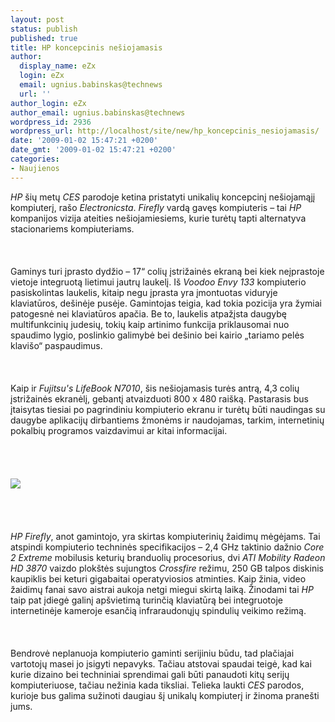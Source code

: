 ```yaml
---
layout: post
status: publish
published: true
title: HP koncepcinis nešiojamasis
author:
  display_name: eZx
  login: eZx
  email: ugnius.babinskas@technews
  url: ''
author_login: eZx
author_email: ugnius.babinskas@technews
wordpress_id: 2936
wordpress_url: http://localhost/site/new/hp_koncepcinis_nesiojamasis/
date: '2009-01-02 15:47:21 +0200'
date_gmt: '2009-01-02 15:47:21 +0200'
categories:
- Naujienos
---
```

<p><i>HP</i> šių metų <i>CES</i> parodoje ketina pristatyti unikalių koncepcinį nešiojamąjį kompiuterį, rašo <i>Electronicsta</i>. <i>Firefly</i> vardą gavęs kompiuteris – tai <i>HP</i> kompanijos vizija ateities nešiojamiesiems, kurie turėtų tapti alternatyva stacionariems kompiuteriams.<br />
<br><br />
<br>Gaminys turi įprasto dydžio – 17“ colių įstrižainės ekraną bei kiek neįprastoje vietoje integruotą lietimui jautrų laukelį. Iš <i>Voodoo Envy 133</i> kompiuterio pasiskolintas laukelis, kitaip negu įprasta yra įmontuotas viduryje klaviatūros, dešinėje pusėje. Gamintojas teigia, kad tokia pozicija yra žymiai patogesnė nei klaviatūros apačia. Be to, laukelis atpažįsta daugybę multifunkcinių judesių, tokių kaip artinimo funkcija priklausomai nuo spaudimo lygio, poslinkio galimybė bei dešinio bei kairio „tariamo pelės klavišo“ paspaudimus.<br />
<br><br />
<br>Kaip ir <i>Fujitsu's LifeBook N7010</i>, šis nešiojamasis turės antrą, 4,3 colių įstrižainės ekranėlį, gebantį atvaizduoti 800 x 480 raišką. Pastarasis bus įtaisytas tiesiai po pagrindiniu kompiuterio ekranu ir turėtų būti naudingas su daugybe aplikacijų dirbantiems žmonėms ir naudojamas, tarkim, internetinių pokalbių programos vaizdavimui ar kitai informacijai.<br />
<br><br />
<br><a class="ns" href="http://www.technews.lt/upl/Failai/HP_FireFly.jpg"><br><img src="http://www.technews.lt/upl/Failai/HP_FireFly_reducedsize.jpg"><br></a><br />
<br><br />
<br><i>HP Firefly</i>, anot gamintojo, yra skirtas kompiuterinių žaidimų mėgėjams. Tai atspindi kompiuterio techninės specifikacijos – 2,4 GHz taktinio dažnio <i>Core 2 Extreme</i> mobilusis keturių branduolių procesorius, dvi <i>ATI Mobility Radeon HD 3870</i> vaizdo plokštės sujungtos <i>Crossfire</i> režimu, 250 GB talpos diskinis kaupiklis bei keturi gigabaitai operatyviosios atminties. Kaip žinia, video žaidimų fanai savo aistrai aukoja netgi miegui skirtą laiką. Žinodami tai <i>HP</i> taip pat įdiegė galinį apšvietimą turinčią klaviatūrą bei integruotoje internetinėje kameroje esančią infraraudonųjų spindulių veikimo režimą.<br />
<br><br />
<br>Bendrovė neplanuoja kompiuterio gaminti serijiniu būdu, tad plačiajai vartotojų masei jo įsigyti nepavyks. Tačiau atstovai spaudai teigė, kad kai kurie dizaino bei techniniai sprendimai gali būti panaudoti kitų serijų kompiuteriuose, tačiau nežinia kada tiksliai. Telieka laukti <i>CES</i> parodos, kurioje bus galima sužinoti daugiau šį unikalų kompiuterį ir žinoma pranešti jums.<br />
<br><br />
<br><br />
<br></p>

